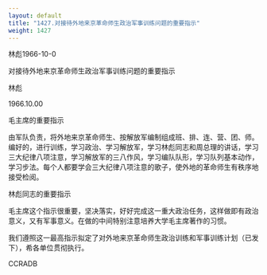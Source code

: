 ```yaml
---
layout: default
title: "1427.对接待外地来京革命师生政治军事训练问题的重要指示"
weight: 1427
---
```


林彪1966-10-0

对接待外地来京革命师生政治军事训练问题的重要指示

林彪

1966.10.00

毛主席的重要指示

由军队负责，将外地来京革命师生、按解放军编制组成班、排、连、营、团、师。编好的，进行训练，学习政治、学习解放军，学习林彪同志和周总理的讲话，学习三大纪律八项注意，学习解放军的三八作风，学习编队队形，学习队列基本动作，学习步法。每个人都要学会三大纪律八项注意的歌子，使外地的革命师生有秩序地接受检阅。

林彪同志的重要指示

毛主席这个指示很重要，坚决落实，好好完成这一重大政治任务，这样做即有政治意义，又有军事意义。在做的中间特别注意培养大学毛主席著作的习惯。

我们遵照这一最高指示拟定了对外地来京革命师生政治训练和军事训练计划（已发下），希各单位贯彻执行。

CCRADB

